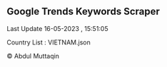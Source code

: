 

## Google Trends Keywords Scraper 
 
Last Update 16-05-2023 , 15:51:05

Country List :
VIETNAM.json



© Abdul Muttaqin 
